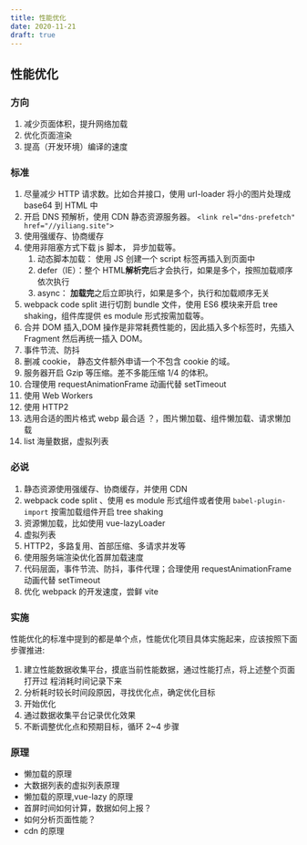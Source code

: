 ```yaml
---
title: 性能优化
date: 2020-11-21
draft: true
---
```


## 性能优化

### 方向

1. 减少页面体积，提升网络加载
2. 优化页面渲染
3. 提高（开发环境）编译的速度

### 标准

1. 尽量减少 HTTP 请求数。比如合并接口，使用 url-loader 将小的图片处理成 base64 到 HTML 中
2. 开启 DNS 预解析，使用 CDN 静态资源服务器。 `<link rel="dns-prefetch" href="//yiliang.site">`
3. 使用强缓存、协商缓存
4. 使用非阻塞方式下载 js 脚本， 异步加载等。
   1. 动态脚本加载： 使用 JS 创建一个 script 标签再插入到页面中
   2. defer（IE）：整个 HTML**解析完**后才会执行，如果是多个，按照加载顺序依次执行
   3. async： **加载完**之后立即执行，如果是多个，执行和加载顺序无关
5. webpack code split 进行切割 bundle 文件，使用 ES6 模块来开启 tree shaking，组件库提供 es module 形式按需加载等。
6. 合并 DOM 插入,DOM 操作是非常耗费性能的，因此插入多个标签时，先插入 Fragment 然后再统一插入 DOM。
7. 事件节流、防抖
8. 删减 cookie， 静态文件额外申请一个不包含 cookie 的域。
9. 服务器开启 Gzip 等压缩。差不多能压缩 1/4 的体积。
10. 合理使用 requestAnimationFrame 动画代替 setTimeout
11. 使用 Web Workers
12. 使用 HTTP2
13. 选用合适的图片格式 webp 最合适 ？，图片懒加载、组件懒加载、请求懒加载
14. list 海量数据，虚拟列表

### 必说

1. 静态资源使用强缓存、协商缓存，并使用 CDN
2. webpack code split 、使用 es module 形式组件或者使用 `babel-plugin-import` 按需加载组件开启 tree shaking
3. 资源懒加载，比如使用 vue-lazyLoader
4. 虚拟列表
5. HTTP2，多路复用、首部压缩、多请求并发等
6. 使用服务端渲染优化首屏加载速度
7. 代码层面，事件节流、防抖，事件代理；合理使用 requestAnimationFrame 动画代替 setTimeout
8. 优化 webpack 的开发速度，尝鲜 vite

### 实施

性能优化的标准中提到的都是单个点，性能优化项目具体实施起来，应该按照下面步骤推进:

1. 建立性能数据收集平台，摸底当前性能数据，通过性能打点，将上述整个页面打开过 程消耗时间记录下来
2. 分析耗时较长时间段原因，寻找优化点，确定优化目标
3. 开始优化
4. 通过数据收集平台记录优化效果
5. 不断调整优化点和预期目标，循环 2~4 步骤

### 原理

- 懒加载的原理
- 大数据列表的虚拟列表原理
- 懒加载的原理,vue-lazy 的原理
- 首屏时间如何计算，数据如何上报？
- 如何分析页面性能？
- cdn 的原理

